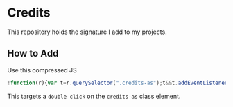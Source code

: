 # Credits

This repository holds the signature I add to my projects.

## How to Add

Use this compressed JS

```javascript
!function(r){var t=r.querySelector(".credits-as");t&&t.addEventListener("dblclick",function(t){if(!r.getElementById("credits-as-script")){var e=r.createElement("script");e.setAttribute("id","credits-as-script"),e.type="text/javascript",e.src="https://aaronsaray.github.io/credits/credits-as.js",r.querySelector("head").appendChild(e)}})}(document);
```

This targets a `double click` on the `credits-as` class element.
